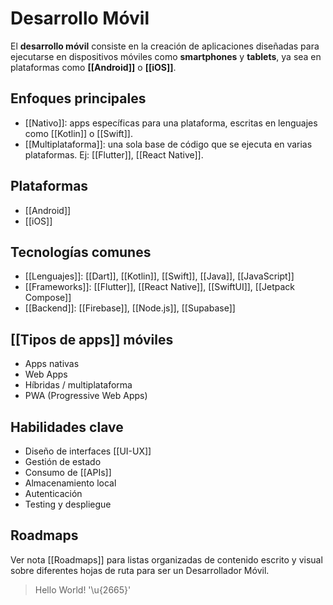 # Desarrollo Móvil

El **desarrollo móvil** consiste en la creación de aplicaciones diseñadas para ejecutarse en dispositivos móviles como **smartphones** y **tablets**, ya sea en plataformas como **[[Android]]** o **[[iOS]]**.
## Enfoques principales

- [[Nativo]]: apps específicas para una plataforma, escritas en lenguajes como [[Kotlin]] o [[Swift]].
- [[Multiplataforma]]: una sola base de código que se ejecuta en varias plataformas. Ej: [[Flutter]], [[React Native]].
## Plataformas

- [[Android]]
- [[iOS]]
## Tecnologías comunes

- [[Lenguajes]]: [[Dart]], [[Kotlin]], [[Swift]], [[Java]], [[JavaScript]]
- [[Frameworks]]: [[Flutter]], [[React Native]], [[SwiftUI]], [[Jetpack Compose]]
- [[Backend]]: [[Firebase]], [[Node.js]], [[Supabase]]

## [[Tipos de apps]] móviles

- Apps nativas
- Web Apps
- Híbridas / multiplataforma
- PWA (Progressive Web Apps)

## Habilidades clave

- Diseño de interfaces [[UI-UX]]
- Gestión de estado
- Consumo de [[APIs]]
- Almacenamiento local
- Autenticación
- Testing y despliegue

## Roadmaps

Ver nota [[Roadmaps]] para listas organizadas de contenido escrito y visual sobre diferentes hojas de ruta para ser un Desarrollador Móvil.

> Hello World! '\u{2665}'